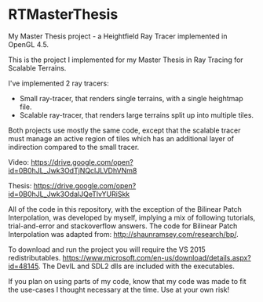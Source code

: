 # RTMasterThesis
My Master Thesis project - a Heightfield Ray Tracer implemented in OpenGL 4.5.

This is the project I implemented for my Master Thesis in Ray Tracing for Scalable Terrains.

I've implemented 2 ray tracers:

  - Small ray-tracer, that renders single terrains, with a single heightmap file.
  - Scalable ray-tracer, that renders large terrains split up into multiple tiles.
  
Both projects use mostly the same code, except that the scalable tracer must manage an active region of tiles which has an additional layer of indirection compared to the small tracer.

Video: https://drive.google.com/open?id=0B0hJL_Jwk3OdTjNQclJLVDhVNm8

Thesis: https://drive.google.com/open?id=0B0hJL_Jwk3OdalJQeTlvYURiSkk

All of the code in this repository, with the exception of the Bilinear Patch Interpolation, was developed by myself, implying a mix of following tutorials, trial-and-error and stackoverflow answers. The code for Bilinear Patch Interpolation was adapted from: http://shaunramsey.com/research/bp/.

To download and run the project you will require the VS 2015 redistributables. https://www.microsoft.com/en-us/download/details.aspx?id=48145.
The DevIL and SDL2 dlls are included with the executables.

If you plan on using parts of my code, know that my code was made to fit the use-cases I thought necessary at the time. Use at your own risk!

